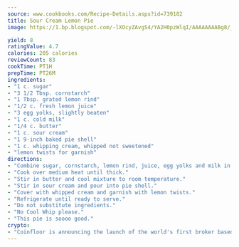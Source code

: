 ```yaml
---
source: www.cookbooks.com/Recipe-Details.aspx?id=739182
title: Sour Cream Lemon Pie
image: https://1.bp.blogspot.com/-lXOcyZAvgS4/YA2H0pzWlqI/AAAAAAAABg8/_HX4JI-WmFM0Tz684w_qYjP9vBzksmFNgCLcBGAsYHQ/s219/20.png

yield: 8
ratingValue: 4.7
calories: 205 calories
reviewCount: 83
cookTime: PT1H
prepTime: PT26M
ingredients:
- "1 c. sugar"
- "3 1/2 Tbsp. cornstarch"
- "1 Tbsp. grated lemon rind"
- "1/2 c. fresh lemon juice"
- "3 egg yolks, slightly beaten"
- "1 c. cold milk"
- "1/4 c. butter"
- "1 c. sour cream"
- "1 9-inch baked pie shell"
- "1 c. whipping cream, whipped not sweetened"
- "lemon twists for garnish"
directions:
- "Combine sugar, cornstarch, lemon rind, juice, egg yolks and milk in heavy saucepan."
- "Cook over medium heat until thick."
- "Stir in butter and cool mixture to room temperature."
- "Stir in sour cream and pour into pie shell."
- "Cover with whipped cream and garnish with lemon twists."
- "Refrigerate until ready to serve."
- "Do not substitute ingredients."
- "No Cool Whip please."
- "This pie is soooo good."
crypto:
- "Coinfloor is announcing the launch of the world's first broker based bitcoin marketplace."
---
```

